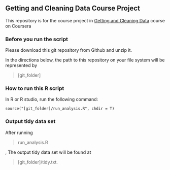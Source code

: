 ## Getting and Cleaning Data Course Project

This repository is for the course project in [Getting and Cleaning Data](https://class.coursera.org/getdata-005) course on Coursera

### Before you run the script

Please download this git repository from Github and unzip it.

In the directions below, the path to this repository on your file system will be represented by 
	
> [git_folder]

### How to run this R script

In R or R studio, run the following command:

	source("[git_folder]/run_analysis.R", chdir = T)

### Output tidy data set

After running

> run_analysis.R
	
, The output tidy data set will be found at 

> [git_folder]/tidy.txt.
